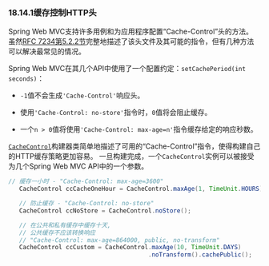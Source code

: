 ### 18.14.1缓存控制HTTP头

Spring Web MVC支持许多用例和为应用程序配置“Cache-Control”头的方法。 虽然[RFC 7234第5.2.2节](#)完整地描述了该头文件及其可能的指令，但有几种方法可以解决最常见的情况。

Spring Web MVC在其几个API中使用了一个配置约定：`setCachePeriod(int seconds)`：

* `-1`值不会生成`'Cache-Control'`响应头。

* 使用`'Cache-Control: no-store'`指令时，`0`值将会阻止缓存。

* 一个`n > 0`值将使用`'Cache-Control: max-age=n'`指令缓存给定的响应秒数。

[`CacheControl`](http://docs.spring.io/spring-framework/docs/5.0.0.M5/javadoc-api/org/springframework/http/CacheControl.html)构建器类简单地描述了可用的“Cache-Control”指令，使得构建自己的HTTP缓存策略更加容易。 一旦构建完成，一个`CacheControl`实例可以被接受为几个Spring Web MVC API中的一个参数。

```java
// 缓存一小时 - "Cache-Control: max-age=3600"
   CacheControl ccCacheOneHour = CacheControl.maxAge(1, TimeUnit.HOURS);

   // 防止缓存 - "Cache-Control: no-store"
   CacheControl ccNoStore = CacheControl.noStore();

   // 在公共和私有缓存中缓存十天,
   // 公共缓存不应该转换响应
   // "Cache-Control: max-age=864000, public, no-transform"
   CacheControl ccCustom = CacheControl.maxAge(10, TimeUnit.DAYS)
                                       .noTransform().cachePublic();
```



